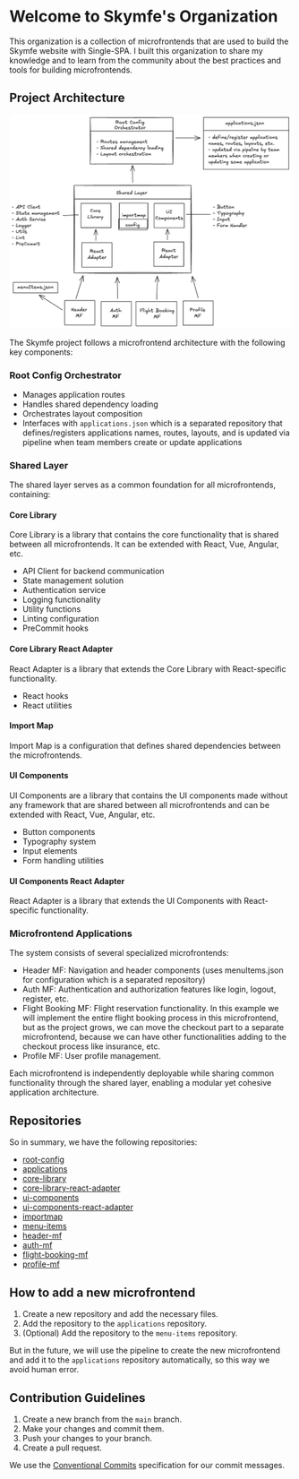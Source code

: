 # Welcome to Skymfe's Organization

This organization is a collection of microfrontends that are used to build the Skymfe website with Single-SPA.
I built this organization to share my knowledge and to learn from the community about the best practices and tools for building microfrontends.

## Project Architecture

![Project Architecture](./project-architecture.excalidraw.png)

The Skymfe project follows a microfrontend architecture with the following key components:

### Root Config Orchestrator

- Manages application routes
- Handles shared dependency loading
- Orchestrates layout composition
- Interfaces with `applications.json` which is a separated repository that defines/registers applications names, routes, layouts, and is updated via pipeline when team members create or update applications

### Shared Layer

The shared layer serves as a common foundation for all microfrontends, containing:

#### Core Library

Core Library is a library that contains the core functionality that is shared between all microfrontends. It can be extended with React, Vue, Angular, etc.

- API Client for backend communication
- State management solution
- Authentication service
- Logging functionality
- Utility functions
- Linting configuration
- PreCommit hooks

#### Core Library React Adapter

React Adapter is a library that extends the Core Library with React-specific functionality.

- React hooks
- React utilities

#### Import Map

Import Map is a configuration that defines shared dependencies between the microfrontends.

#### UI Components

UI Components are a library that contains the UI components made without any framework that are shared between all microfrontends and can be extended with React, Vue, Angular, etc.

- Button components
- Typography system
- Input elements
- Form handling utilities

#### UI Components React Adapter

React Adapter is a library that extends the UI Components with React-specific functionality.

### Microfrontend Applications

The system consists of several specialized microfrontends:

- Header MF: Navigation and header components (uses menuItems.json for configuration which is a separated repository)
- Auth MF: Authentication and authorization features like login, logout, register, etc.
- Flight Booking MF: Flight reservation functionality. In this example we will implement the entire flight booking process in this microfrontend, but as the project grows, we can move the checkout part to a separate microfrontend, because we can have other functionalities adding to the checkout process like insurance, etc.
- Profile MF: User profile management.

Each microfrontend is independently deployable while sharing common functionality through the shared layer, enabling a modular yet cohesive application architecture.

## Repositories

So in summary, we have the following repositories:

- [root-config](https://github.com/skymfe/root-config)
- [applications](https://github.com/skymfe/applications)
- [core-library](https://github.com/skymfe/core-library)
- [core-library-react-adapter](https://github.com/skymfe/core-library-react-adapter)
- [ui-components](https://github.com/skymfe/ui-components)
- [ui-components-react-adapter](https://github.com/skymfe/ui-components-react-adapter)
- [importmap](https://github.com/skymfe/importmap)
- [menu-items](https://github.com/skymfe/menu-items)
- [header-mf](https://github.com/skymfe/header-mf)
- [auth-mf](https://github.com/skymfe/auth-mf)
- [flight-booking-mf](https://github.com/skymfe/flight-booking-mf)
- [profile-mf](https://github.com/skymfe/profile-mf)

## How to add a new microfrontend

1. Create a new repository and add the necessary files.
2. Add the repository to the `applications` repository.
3. (Optional) Add the repository to the `menu-items` repository.

But in the future, we will use the pipeline to create the new microfrontend and add it to the `applications` repository automatically, so this way we avoid human error.

## Contribution Guidelines

1. Create a new branch from the `main` branch.
2. Make your changes and commit them.
3. Push your changes to your branch.
4. Create a pull request.

We use the [Conventional Commits](https://www.conventionalcommits.org/) specification for our commit messages.
